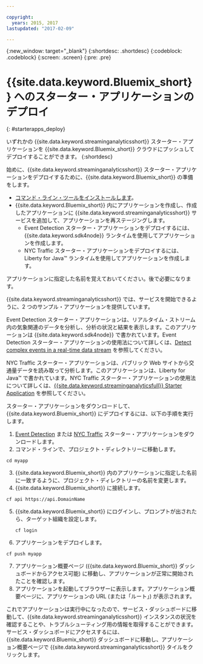 ```yaml
---

copyright:
  years: 2015, 2017
lastupdated: "2017-02-09"

---
```


<!-- Attribute definitions --> 
{:new_window: target="_blank"}
{:shortdesc: .shortdesc}
{:codeblock: .codeblock}
{:screen: .screen}
{:pre: .pre}

# {{site.data.keyword.Bluemix_short}} へのスターター・アプリケーションのデプロイ
{: #starterapps_deploy}

いずれかの {{site.data.keyword.streaminganalyticsshort}} スターター・アプリケーションを {{site.data.keyword.Bluemix_short}} クラウドにプッシュしてデプロイすることができます。
{:shortdesc}

始めに、{{site.data.keyword.streaminganalyticsshort}} スターター・アプリケーションをデプロイするために、{{site.data.keyword.Bluemix_short}} の準備をします。

* [コマンド・ライン・ツールをインストールします](https://github.com/cloudfoundry/cli/releases)。
* {{site.data.keyword.Bluemix_short}} 内にアプリケーションを作成し、作成したアプリケーションに {{site.data.keyword.streaminganalyticsshort}} サービスを追加して、アプリケーションを再ステージングします。
	* Event Detection スターター・アプリケーションをデプロイするには、{{site.data.keyword.sdk4node}} ランタイムを使用してアプリケーションを作成します。
	* NYC Traffic スターター・アプリケーションをデプロイするには、Liberty for Java™ ランタイムを使用してアプリケーションを作成します。

アプリケーションに指定した名前を覚えておいてください。後で必要になります。

{{site.data.keyword.streaminganalyticsshort}} では、サービスを開始できるように、2 つのサンプル・アプリケーションを提供しています。 

Event Detection スターター・アプリケーションは、リアルタイム・ストリーム内の気象関連のデータを分析し、分析の状況と結果を表示します。このアプリケーションは {{site.data.keyword.sdk4node}} で書かれています。Event Detection スターター・アプリケーションの使用法について詳しくは、[Detect complex events in a real-time data stream](https://www.ibm.com/developerworks/library/ba-bluemix-detect-complex-events-from-data-stream-trs/index.html) を参照してください。

NYC Traffic スターター・アプリケーションは、パブリック Web サイトから交通量データを読み取って分析します。このアプリケーションは、Liberty for Java™ で書かれています。NYC Traffic スターター・アプリケーションの使用法について詳しくは、[{{site.data.keyword.streaminganalyticsfull}} Starter Application](https://developer.ibm.com/streamsdev/docs/bluemix-streaming-analytics-starter-application/) を参照してください。 

スターター・アプリケーションをダウンロードして、{{site.data.keyword.Bluemix_short}} にデプロイするには、以下の手順を実行します。

1. [Event Detection](https://hub.jazz.net/project/streamscloud/EventDetection/overview) または [NYC Traffic](https://hub.jazz.net/project/streamscloud/NYCTraffic/overview) スターター・アプリケーションをダウンロードします。
2. コマンド・ラインで、プロジェクト・ディレクトリーに移動します。
  <pre><code>cd myapp</code></pre>
 
3. {{site.data.keyword.Bluemix_short}} 内のアプリケーションに指定した名前に一致するように、プロジェクト・ディレクトリーの名前を変更します。
4. {{site.data.keyword.Bluemix_short}} に接続します。
  <pre><code>cf api https://api.DomainName</code></pre>
   
5. {{site.data.keyword.Bluemix_short}} にログインし、プロンプトが出されたら、ターゲット組織を設定します。
   <pre><code>cf login</code></pre>
    
6. アプリケーションをデプロイします。
  <pre><code>cf push myapp</code></pre>
   
7. アプリケーション概要ページ ({{site.data.keyword.Bluemix_short}} ダッシュボードからアクセス可能) に移動し、アプリケーションが正常に開始されたことを確認します。
8. アプリケーションを起動してブラウザーに表示します。アプリケーション概要ページに、アプリケーションの URL (または「ルート」) が表示されます。

これでアプリケーションは実行中になったので、サービス・ダッシュボードに移動して、{{site.data.keyword.streaminganalyticsshort}} インスタンスの状況を確認することや、トラブルシューティング用の情報を取得することができます。サービス・ダッシュボードにアクセスするには、{{site.data.keyword.Bluemix_short}} ダッシュボードに移動し、アプリケーション概要ページで {{site.data.keyword.streaminganalyticsshort}} タイルをクリックします。
